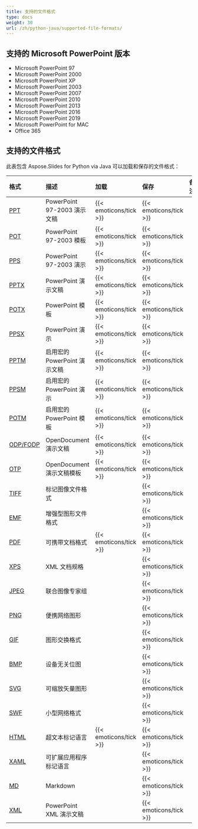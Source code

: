 ```yaml
---
title: 支持的文件格式
type: docs
weight: 30
url: /zh/python-java/supported-file-formats/
---
```


## **支持的 Microsoft PowerPoint 版本**
- Microsoft PowerPoint 97
- Microsoft PowerPoint 2000
- Microsoft PowerPoint XP
- Microsoft PowerPoint 2003
- Microsoft PowerPoint 2007
- Microsoft PowerPoint 2010
- Microsoft PowerPoint 2013
- Microsoft PowerPoint 2016
- Microsoft PowerPoint 2019
- Microsoft PowerPoint for MAC
- Office 365


## **支持的文件格式**
此表包含 Aspose.Slides for Python via Java 可以加载和保存的文件格式：

|**格式**|**描述**|**加载**|**保存**|**备注**|
| :- | :- | :- | :- | :- |
|[PPT](https://docs.fileformat.com/presentation/ppt/)|PowerPoint 97-2003 演示文稿|{{< emoticons/tick >}}|{{< emoticons/tick >}}| |
|[POT](https://docs.fileformat.com/presentation/pot/)|PowerPoint 97-2003 模板|{{< emoticons/tick >}}|{{< emoticons/tick >}}| |
|[PPS](https://docs.fileformat.com/presentation/pps/)|PowerPoint 97-2003 演示|{{< emoticons/tick >}}|{{< emoticons/tick >}}| |
|[PPTX](https://docs.fileformat.com/presentation/pptx/)|PowerPoint 演示文稿|{{< emoticons/tick >}}|{{< emoticons/tick >}}| |
|[POTX](https://docs.fileformat.com/presentation/potx/)|PowerPoint 模板|{{< emoticons/tick >}}|{{< emoticons/tick >}}| |
|[PPSX ](https://docs.fileformat.com/presentation/ppsx/)|PowerPoint 演示|{{< emoticons/tick >}}|{{< emoticons/tick >}}| |
|[PPTM](https://docs.fileformat.com/presentation/pptm/)|启用宏的 PowerPoint 演示文稿|{{< emoticons/tick >}}|{{< emoticons/tick >}}| |
|[PPSM](https://docs.fileformat.com/presentation/ppsm/)|启用宏的 PowerPoint 演示|{{< emoticons/tick >}}|{{< emoticons/tick >}}| |
|[POTM](https://docs.fileformat.com/presentation/potm/)|启用宏的 PowerPoint 模板|{{< emoticons/tick >}}|{{< emoticons/tick >}}| |
|[ODP/FODP](https://docs.fileformat.com/presentation/odp/)|OpenDocument 演示文稿|{{< emoticons/tick >}}|{{< emoticons/tick >}}| |
|[OTP](https://docs.fileformat.com/presentation/otp/)|OpenDocument 演示文稿模板|{{< emoticons/tick >}}|{{< emoticons/tick >}}| |
|[TIFF](https://docs.fileformat.com/image/tiff/)|标记图像文件格式| |{{< emoticons/tick >}}| |
|[EMF](https://docs.fileformat.com/image/emf/)|增强型图形文件格式| |{{< emoticons/tick >}}| |
|[PDF](https://docs.fileformat.com/pdf/)|可携带文档格式|{{< emoticons/tick >}}|{{< emoticons/tick >}}| |
|[XPS](https://docs.fileformat.com/page-description-language/xps/)|XML 文档规格| |{{< emoticons/tick >}}| |
|[JPEG](https://docs.fileformat.com/image/jpeg/)|联合图像专家组| |{{< emoticons/tick >}}| |
|[PNG](https://docs.fileformat.com/image/png/)|便携网络图形| |{{< emoticons/tick >}}| |
|[GIF](https://docs.fileformat.com/image/gif/)|图形交换格式| |{{< emoticons/tick >}}| |
|[BMP](https://docs.fileformat.com/image/bmp/)|设备无关位图| |{{< emoticons/tick >}}| |
|[SVG](https://docs.fileformat.com/page-description-language/svg/)|可缩放矢量图形| |{{< emoticons/tick >}}| |
|[SWF](https://docs.fileformat.com/page-description-language/swf/)|小型网络格式| |{{< emoticons/tick >}}| |
|[HTML](https://docs.fileformat.com/web/html/)|超文本标记语言|{{< emoticons/tick >}}|{{< emoticons/tick >}}| |
|[XAML](https://docs.fileformat.com/web/xaml/)|可扩展应用程序标记语言| |{{< emoticons/tick >}}| |
|[MD](https://docs.fileformat.com/word-processing/md/)|Markdown| |{{< emoticons/tick >}}| |
|[XML](https://docs.fileformat.com/web/xml/)|PowerPoint XML 演示文稿| |{{< emoticons/tick >}}| |
